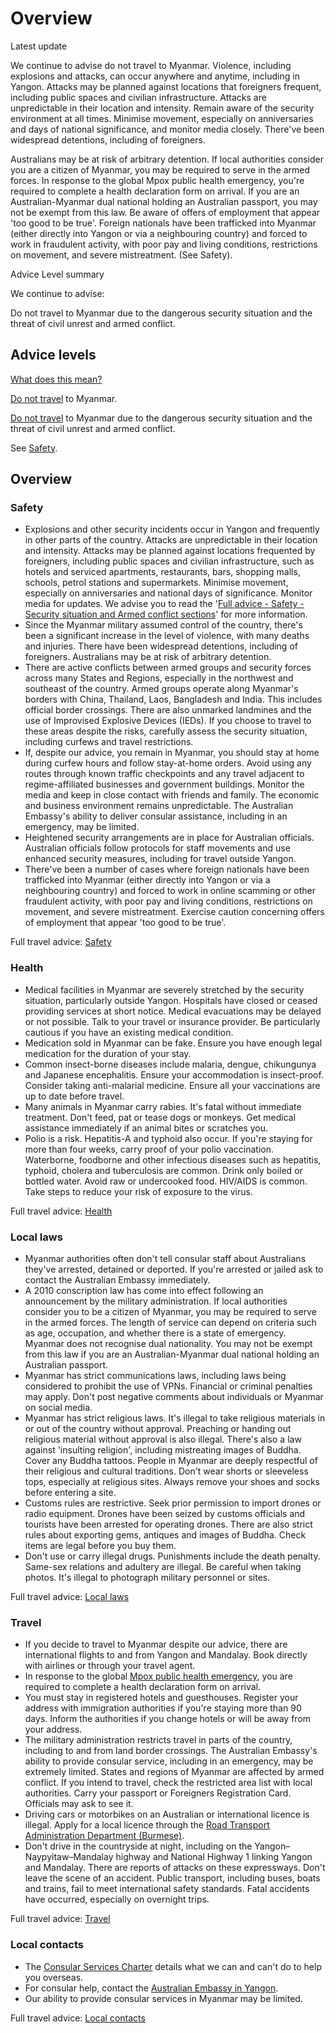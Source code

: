 # Overview

Latest update

We continue to advise do not travel to Myanmar. Violence, including explosions and attacks, can occur anywhere and anytime, including in Yangon. Attacks may be planned against locations that foreigners frequent, including public spaces and civilian infrastructure. Attacks are unpredictable in their location and intensity. Remain aware of the security environment at all times. Minimise movement, especially on anniversaries and days of national significance, and monitor media closely. There've been widespread detentions, including of foreigners.   
  
Australians may be at risk of arbitrary detention. If local authorities consider you are a citizen of Myanmar, you may be required to serve in the armed forces. In response to the global Mpox public health emergency, you're required to complete a health declaration form on arrival. If you are an Australian-Myanmar dual national holding an Australian passport, you may not be exempt from this law. Be aware of offers of employment that appear 'too good to be true'. Foreign nationals have been trafficked into Myanmar (either directly into Yangon or via a neighbouring country) and forced to work in fraudulent activity, with poor pay and living conditions, restrictions on movement, and severe mistreatment. (See Safety).

Advice Level summary

We continue to advise:

Do not travel to Myanmar due to the dangerous security situation and the threat of civil unrest and armed conflict.

## Advice levels

[What does this mean?](/before-you-go/travel-advice-explained/)

[Do not travel](https://www.smartraveller.gov.au/consular-services/travel-advice-explained#level4) to Myanmar.

[Do not travel](https://www.smartraveller.gov.au/consular-services/travel-advice-explained#level4) to Myanmar due to the dangerous security situation and the threat of civil unrest and armed conflict.

See [Safety](#safety).

## Overview

### Safety

* Explosions and other security incidents occur in Yangon and frequently in other parts of the country. Attacks are unpredictable in their location and intensity. Attacks may be planned against locations frequented by foreigners, including public spaces and civilian infrastructure, such as hotels and serviced apartments, restaurants, bars, shopping malls, schools, petrol stations and supermarkets. Minimise movement, especially on anniversaries and national days of significance. Monitor media for updates. We advise you to read the '[Full advice - Safety - Security situation and Armed conflict sections](https://www.smartraveller.gov.au/destinations/asia/myanmar#safety)' for more information.
* Since the Myanmar military assumed control of the country, there's been a significant increase in the level of violence, with many deaths and injuries. There have been widespread detentions, including of foreigners. Australians may be at risk of arbitrary detention.
* There are active conflicts between armed groups and security forces across many States and Regions, especially in the northwest and southeast of the country. Armed groups operate along Myanmar's borders with China, Thailand, Laos, Bangladesh and India. This includes official border crossings. There are also unmarked landmines and the use of Improvised Explosive Devices (IEDs). If you choose to travel to these areas despite the risks, carefully assess the security situation, including curfews and travel restrictions.
* If, despite our advice, you remain in Myanmar, you should stay at home during curfew hours and follow stay-at-home orders. Avoid using any routes through known traffic checkpoints and any travel adjacent to regime-affiliated businesses and government buildings. Monitor the media and keep in close contact with friends and family. The economic and business environment remains unpredictable. The Australian Embassy's ability to deliver consular assistance, including in an emergency, may be limited.
* Heightened security arrangements are in place for Australian officials. Australian officials follow protocols for staff movements and use enhanced security measures, including for travel outside Yangon.
* There've been a number of cases where foreign nationals have been trafficked into Myanmar (either directly into Yangon or via a neighbouring country) and forced to work in online scamming or other fraudulent activity, with poor pay and living conditions, restrictions on movement, and severe mistreatment. Exercise caution concerning offers of employment that appear 'too good to be true'.

Full travel advice: [Safety](#safety)

### Health

* Medical facilities in Myanmar are severely stretched by the security situation, particularly outside Yangon. Hospitals have closed or ceased providing services at short notice. Medical evacuations may be delayed or not possible. Talk to your travel or insurance provider. Be particularly cautious if you have an existing medical condition.
* Medication sold in Myanmar can be fake. Ensure you have enough legal medication for the duration of your stay.
* Common insect-borne diseases include malaria, dengue, chikungunya and Japanese encephalitis. Ensure your accommodation is insect-proof. Consider taking anti-malarial medicine. Ensure all your vaccinations are up to date before travel.
* Many animals in Myanmar carry rabies. It's fatal without immediate treatment. Don't feed, pat or tease dogs or monkeys. Get medical assistance immediately if an animal bites or scratches you.
* Polio is a risk. Hepatitis-A and typhoid also occur. If you're staying for more than four weeks, carry proof of your polio vaccination. Waterborne, foodborne and other infectious diseases such as hepatitis, typhoid, cholera and tuberculosis are common. Drink only boiled or bottled water. Avoid raw or undercooked food. HIV/AIDS is common. Take steps to reduce your risk of exposure to the virus.

Full travel advice: [Health](#health)

### Local laws

* Myanmar authorities often don't tell consular staff about Australians they've arrested, detained or deported. If you're arrested or jailed ask to contact the Australian Embassy immediately.
* A 2010 conscription law has come into effect following an announcement by the military administration. If local authorities consider you to be a citizen of Myanmar, you may be required to serve in the armed forces. The length of service can depend on criteria such as age, occupation, and whether there is a state of emergency. Myanmar does not recognise dual nationality. You may not be exempt from this law if you are an Australian-Myanmar dual national holding an Australian passport.
* Myanmar has strict communications laws, including laws being considered to prohibit the use of VPNs. Financial or criminal penalties may apply. Don't post negative comments about individuals or Myanmar on social media.
* Myanmar has strict religious laws. It's illegal to take religious materials in or out of the country without approval. Preaching or handing out religious material without approval is also illegal. There's also a law against 'insulting religion', including mistreating images of Buddha. Cover any Buddha tattoos. People in Myanmar are deeply respectful of their religious and cultural traditions. Don't wear shorts or sleeveless tops, especially at religious sites. Always remove your shoes and socks before entering a site.
* Customs rules are restrictive. Seek prior permission to import drones or radio equipment. Drones have been seized by customs officials and tourists have been arrested for operating drones. There are also strict rules about exporting gems, antiques and images of Buddha. Check items are legal before you buy them.
* Don't use or carry illegal drugs. Punishments include the death penalty. Same-sex relations and adultery are illegal. Be careful when taking photos. It's illegal to photograph military personnel or sites.

Full travel advice: [Local laws](#local-laws)

### Travel

* If you decide to travel to Myanmar despite our advice, there are international flights to and from Yangon and Mandalay. Book directly with airlines or through your travel agent.
* In response to the global [Mpox public health emergency](https://www.smartraveller.gov.au/news-and-updates/mpox-global-public-health-emergency), you are required to complete a health declaration form on arrival.
* You must stay in registered hotels and guesthouses. Register your address with immigration authorities if you're staying more than 90 days. Inform the authorities if you change hotels or will be away from your address.
* The military administration restricts travel in parts of the country, including to and from land border crossings. The Australian Embassy's ability to provide consular service, including in an emergency, may be extremely limited. States and regions of Myanmar are affected by armed conflict. If you intend to travel, check the restricted area list with local authorities. Carry your passport or Foreigners Registration Card. Officials may ask to see it.
* Driving cars or motorbikes on an Australian or international licence is illegal. Apply for a local licence through the [Road Transport Administration Department (Burmese)](https://www.myanmarrtad.com/).
* Don't drive in the countryside at night, including on the Yangon–Naypyitaw–Mandalay highway and National Highway 1 linking Yangon and Mandalay. There are reports of attacks on these expressways. Don't leave the scene of an accident. Public transport, including buses, boats and trains, fail to meet international safety standards. Fatal accidents have occurred, especially on overnight trips.

Full travel advice: [Travel](#travel)

### Local contacts

* The [Consular Services Charter](/consular-services/consular-services-charter "Consular Services Charter") details what we can and can't do to help you overseas.
* For consular help, contact the [Australian Embassy in Yangon](http://www.myanmar.embassy.gov.au/rang/home.html).
* Our ability to provide consular services in Myanmar may be limited.

Full travel advice: [Local contacts](#local-contacts)